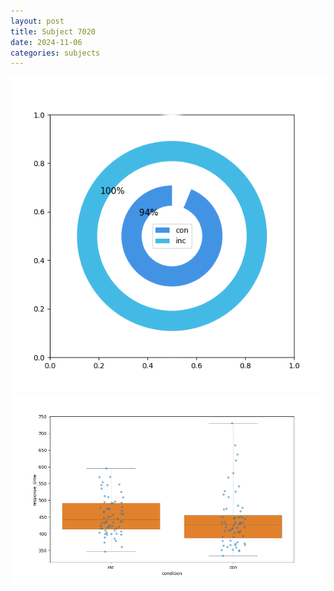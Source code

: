 ```yaml
---
layout: post
title: Subject 7020
date: 2024-11-06
categories: subjects
---
```


![](data/7020/run-6/7020_accuracy_by_condition.png)
![](data/7020/run-6/7020_rt.png)
